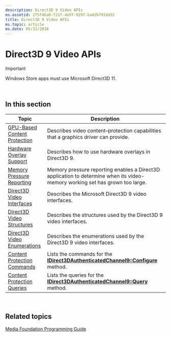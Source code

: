 ```yaml
---
description: Direct3D 9 Video APIs
ms.assetid: 2f5f46a0-f21f-4e57-9297-bad2b791da52
title: Direct3D 9 Video APIs
ms.topic: article
ms.date: 05/31/2018
---
```


# Direct3D 9 Video APIs

> [!IMPORTANT]
> Windows Store apps must use Microsoft Direct3D 11.

 

## In this section



| Topic                                                                       | Description                                                                                                                                 |
|-----------------------------------------------------------------------------|---------------------------------------------------------------------------------------------------------------------------------------------|
| [GPU-Based Content Protection](gpu-based-content-protection.md)<br/> | Describes video content–protection capabilities that a graphics driver can provide.<br/>                                              |
| [Hardware Overlay Support](hardware-overlay-support.md)<br/>         | Describes how to use hardware overlays in Direct3D 9.<br/>                                                                            |
| [Memory Pressure Reporting](memory-pressure-reporting.md)<br/>       | Memory pressure reporting enables a Direct3D application to determine when its video-memory working set has grown too large.<br/>     |
| [Direct3D Video Interfaces](direct3d-video-interfaces.md)<br/>       | Describes the Microsoft Direct3D 9 video interfaces.<br/>                                                                             |
| [Direct3D Video Structures](direct3d-video-structures.md)<br/>       | Describes the structures used by the Direct3D 9 video interfaces.<br/>                                                                |
| [Direct3D Video Enumerations](direct3d-video-enumerations.md)<br/>   | Describes the enumerations used by the Direct3D 9 video interfaces.<br/>                                                              |
| [Content Protection Commands](content-protection-commands.md)<br/>   | Lists the commands for the [**IDirect3DAuthenticatedChannel9::Configure**](/windows/desktop/api/d3d9/nf-d3d9-idirect3dauthenticatedchannel9-configure) method.<br/> |
| [Content Protection Queries](content-protection-queries.md)<br/>     | Lists the queries for the [**IDirect3DAuthenticatedChannel9::Query**](/windows/desktop/api/d3d9/nf-d3d9-idirect3dauthenticatedchannel9-query) method.<br/>          |



 

## Related topics

<dl> <dt>

[Media Foundation Programming Guide](media-foundation-programming-guide.md)
</dt> </dl>

 

 




